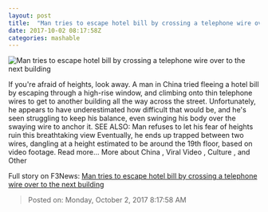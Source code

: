 ```yaml
---
layout: post
title:  "Man tries to escape hotel bill by crossing a telephone wire over to the next building"
date: 2017-10-02 08:17:58Z
categories: mashable
---
```


![Man tries to escape hotel bill by crossing a telephone wire over to the next building](https://i.amz.mshcdn.com/Gv8QQ_m9xyO7yZejo9Ib5t0DWM4=/1200x630/2017%2F10%2F02%2Fc3%2F3c1b4b3602de4115be515d5b9436dfcb.0c04b.png)

If you're afraid of heights, look away. A man in China tried fleeing a hotel bill by escaping through a high-rise window, and climbing onto thin telephone wires to get to another building all the way across the street. Unfortunately, he appears to have underestimated how difficult that would be, and he's seen struggling to keep his balance, even swinging his body over the swaying wire to anchor it. SEE ALSO: Man refuses to let his fear of heights ruin this breathtaking view Eventually, he ends up trapped between two wires, dangling at a height estimated to be around the 19th floor, based on video footage. Read more... More about China , Viral Video , Culture , and Other


Full story on F3News: [Man tries to escape hotel bill by crossing a telephone wire over to the next building](http://www.f3nws.com/n/y2kaQB)

> Posted on: Monday, October 2, 2017 8:17:58 AM
